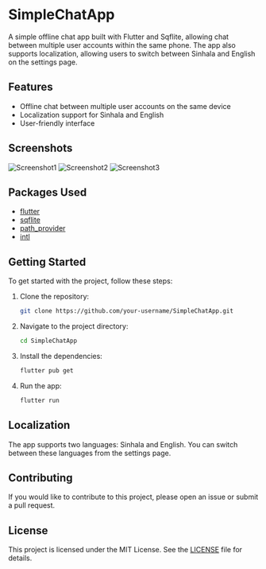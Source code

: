 # SimpleChatApp

A simple offline chat app built with Flutter and Sqflite, allowing chat between multiple user accounts within the same phone. The app also supports localization, allowing users to switch between Sinhala and English on the settings page.

## Features

- Offline chat between multiple user accounts on the same device
- Localization support for Sinhala and English
- User-friendly interface

## Screenshots

![Screenshot1](path/to/screenshot1.png)
![Screenshot2](path/to/screenshot2.png)
![Screenshot3](path/to/screenshot3.png)

## Packages Used

- [flutter](https://pub.dev/packages/flutter)
- [sqflite](https://pub.dev/packages/sqflite)
- [path_provider](https://pub.dev/packages/path_provider)
- [intl](https://pub.dev/packages/intl)

## Getting Started

To get started with the project, follow these steps:

1. Clone the repository:
    ```sh
    git clone https://github.com/your-username/SimpleChatApp.git
    ```
2. Navigate to the project directory:
    ```sh
    cd SimpleChatApp
    ```
3. Install the dependencies:
    ```sh
    flutter pub get
    ```
4. Run the app:
    ```sh
    flutter run
    ```

## Localization

The app supports two languages: Sinhala and English. You can switch between these languages from the settings page.

## Contributing

If you would like to contribute to this project, please open an issue or submit a pull request.

## License

This project is licensed under the MIT License. See the [LICENSE](LICENSE) file for details.


